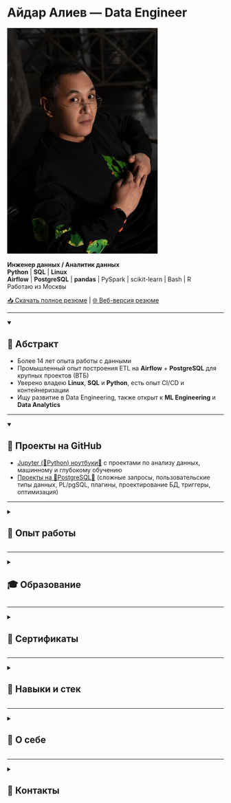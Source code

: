 # Айдар Алиев — Data Engineer

![ ](photo.jpg)

**Инженер данных / Аналитик данных**  
**Python** | **SQL** | **Linux**  
**Airflow** | **PostgreSQL** | **pandas** | PySpark | scikit-learn | Bash | R  
Работаю из Москвы

[📥 Скачать полное резюме](https://github.com/aydaraliev/CV/raw/main/CV_Aliev_data_engineer.pdf) | [🌐 Веб-версия резюме](https://инженер-данных.рф)

---

<details open>
<summary><h2>📌 Абстракт</h2></summary>

- Более 14 лет опыта работы с данными
- Промышленный опыт построения ETL на **Airflow** + **PostgreSQL** для крупных проектов (ВТБ)
- Уверено владею **Linux**, **SQL** и **Python**, есть опыт CI/CD и контейнеризации
- Ищу развитие в Data Engineering, также открыт к **ML Engineering** и **Data Analytics**

</details>

---

<details open>
<summary><h2>📂 Проекты на GitHub</h2></summary>

- [Jupyter (🐍Python) ноутбуки🔗](https://github.com/aydaraliev/data_science_course_yandex) с проектами по анализу данных, машинному и глубокому обучению
- [Проекты на 🐘PostgreSQL🔗](https://github.com/aydaraliev/SQL_for_development_course_yandex) (сложные запросы, пользовательские типы данных, PL/pgSQL, плагины, проектирование БД, триггеры, оптимизация)
</details>

---

<details>
<summary><h2>🏢 Опыт работы</h2></summary>

### Иннотех, Группа компаний
*Москва • Ноябрь 2022 — настоящее время*  
*Ведущий российский интегратор IT-решений для корпоративного сектора*  
**Разработчик ETL-процессов (Data Engineer)**

**Стек:** ETL/ELT, **Python**, **SQL**, **Airflow**, **PostgreSQL**, PL/pgSQL, Spark, git, Confluence, Maven

<details>
<summary><strong>[Зона ответственности и примеры решённых задач](https://инженер-данных.рф#иннотех-группа-компаний)</strong></summary>

#### Зона ответственности:
- Автоматизация ETL-процессов для проекта ВТБ на стеке **Airflow** + **PostgreSQL**.
- Рефакторинг, доработка и исправление ошибок внутренних фреймворков (**Python**, **SQL**).
- Обновление, создание новых и исправление ошибок в отчётах (**Airflow**, **PostgreSQL**, YAML, xml).
- Написание инструкций для разработчиков по алгоритмам работы с внутренними фреймворками (xml).
- Создание и регистрация .jar (Scala, Spark, Maven) модулей для загрузки больших (~100-150 Gb) таблиц в staging слой DWH команды.
- Поставка всех выполненных работ до production среды в рамках CI/CD процесса (git, sfera, Liquibase, YAML).

#### Примеры решённых задач:
- Автоматизировал обслуживание ODS слоя DWH (удаление устаревших данных), устранив необходимость в дополнительном железе (**Airflow**, **PostgreSQL**).
- Разработал DAG для ETL/ELT FDW таблиц объёмом до 700 млн строк (150 GB) в рамках DWH формирования регуляторной отчётности. Использовал PL/pgSQL процедуру, вызываемую из DAG'а **Airflow**.
- Внедрил новый этап логирования и модуль, повысив прозрачность и удобство поддержки процессов; спроектировал схему хранения логов, написал рутины на PL/pgSQL и триггеры, а также модуль **Python**.
- Создал модуль, используемый в 100+ DAG'ах **Airflow** команды; отрефакторил существующий код, применил подход DRY.
- Реализовал декоратор авторизации на **Python** с несколькими уровнями вложенности; используется ~в 90% DAG'ов команды.
</details>

### Институт молекулярной генетики, НИЦ Курчатовский институт
*Москва • Сентябрь 2020 — настоящее время*  
*Ведущий российский научный центр в области молекулярной генетики*  
**Аналитик данных / Биоинформатик**

**Стек:** **Python**, R, bash, **Linux**, tabix, vcftools, bcftools, plink2, multiprocessing, FOSS

<details>
<summary><strong>[Зона ответственности и примеры решённых задач](https://инженер-данных.рф#институт-молекулярной-генетики-ниц-курчатовский-институт)</strong></summary>

#### Зона ответственности:
- Обработка больших массивов биомедицинских данных (50–60 млн строк) в **Linux**-среде (**pandas**, multiprocessing, bash, CLI утилиты).
- Прунинг, импутация и анализ данных о мутациях с использованием **Python** и специализированных утилит.
- Интеграция C/C++ инструментов (tabix, vcftools, bcftools и др.) в пайплайны на **Python** и R.
- Автоматизация процессов, аналитические отчёты, контроль качества данных.

#### Примеры решённых задач:
- Спроектировал и оптимизировал пайплайн для анализа 50+ млн записей на **Python** и bash в **Linux**, реализовал многопоточность.
- Интегрировал C++ утилиты, ускорив расчёты с ~36 часов до ~5 часов при обработке VCF-файлов до 150 GB.
- Интегрировал расчёт статистик для анализа мутаций, связанных с ОНМК.
- Разработал систему автоматизированных отчётов (bash + R), снижающую ошибки первого рода.
</details>

---

### Департамент здравоохранения города Москвы
*Москва • Август 2021 — Ноябрь 2022*  
*Крупнейшая медицинская организация, управляющая цифровыми сервисами и данными здравоохранения Москвы*  
**Аналитик данных**

**Стек:** ETL/ELT, **Python**, **SQL**, ClickHouse, **Airflow**, **pandas**, openpyxl, requests, matplotlib, seaborn

<details>
<summary><strong>[Зона ответственности и примеры решённых задач](https://инженер-данных.рф#департамент-здравоохранения-города-москвы)</strong></summary>

#### Зона ответственности:
- Автоматизация загрузки и обработки данных из ЕМИАС и S3 в DWH на ClickHouse **SQL** (**Airflow**).
- Разработка управленческих отчётов и дашбордов (**pandas**, ClickHouse **SQL**, matplotlib, seaborn).
- Расчёт метрик эффективности для медицинских учреждений.
- Автоматизация обновления справочников и поддержка ad-hoc аналитики.

#### Примеры решённых задач:
- Автоматизировал ETL плоских файлов до 20 Гб в ClickHouse, обеспечив стабильные обновления (**Airflow**).
- Автоматизировал ежедневные отчёты по KPI, освободив ~25 часов/неделю (**pandas**, **Airflow**, openpyxl).
- Автоматизировал ведение справочников адресов, сэкономив ~5 часов/неделю.
- Создал пайплайн контроля качества витрин данных, сократив подготовку на ~7 часов.
</details>

---

### Работа в лабораториях, преподавание
*Москва / Новая Зеландия / Амстердам / Бишкек • Август 2011 — Сентябрь 2020*  
*Исследовательская и образовательная деятельность в международных лабораториях и вузах*  
**Биоинформатик (ETL/ELT-пайплайны, анализ данных, моделирование, преподавание)**

**Стек:** **Python**, Bash, R, Java, **Linux**, C/C++ build tools, scikit-learn, multiprocessing, FOSS

<details>
<summary><strong>[Зона ответственности и примеры решённых задач](https://инженер-данных.рф#работа-в-лабораториях-преподавание)</strong></summary>

#### Зона ответственности:
- Моделирование и анализ биологических данных с использованием **Python**, Java, R и Bash.
- Разработка и поддержка аналитических пайплайнов (**Linux**, **pandas**, seaborn, scikit-learn, multiprocessing).
- Преподавание основ **Python** и анализа данных студентам.
- Интеграция CLI-утилит (C/C++/Fortran/R) в существующие пайплайны.

#### Примеры решённых задач:
- Смоделировал изменения в человеческом геноме при расселении людей по Океании (Massey University, New Zealand).
- Обучил >60 студентов основам **Python** (АУЦА, Бишкек).
- Автоматизировал обработку сложных данных с помощью CLI-утилит и скриптов.
- Создал модель биореактора для переработки дихлорметана.
- Участвовал в международных коллаборациях с современными методами статистики и визуализации.
</details>

</details>

---

<details>
<summary><h2>🎓 Образование</h2></summary>

| Год  | Учебное заведение                          | Специальность и квалификация                  |
|------|-------------------------------------------|----------------------------------------------|
| 2014 | Massey University, Новая Зеландия         | Master in Computational Biology              |
| 2011 | МГУ им. М.В. Ломоносова (ФФМ)             | Лечебное дело (врач)                         |
| 2011 | МГУ им. М.В. Ломоносова (ВМиК)            | Разработчик (доп. квалификация)              |
</details>

---

<details>
<summary><h2>🏅 Сертификаты</h2></summary>

- **2024** — **SQL** для разработчиков (Яндекс Практикум)
- **2023** — Специалист по Data Science (Яндекс Практикум)
- **2020** — **Python** and Flask Bootcamp (Udemy)
- **2018** — Data Science Math Skills, Statistics with R, OOP in Java, REST APIs, Linear Algebra, Calculus (Coursera/edX/Stanford)
</details>

---

<details>
<summary><h2>🔨 Навыки и стек</h2></summary>

- **Языки:** **Python**, **SQL**, R, Java
- **Модули Python:** multiprocessing, os, requests, json
- **Базы данных и хранилища:** **PostgreSQL**, ClickHouse, S3
- **ETL и Workflow:** **Airflow**, Cron, Prefect 2, PySpark, Spark
- **Анализ данных:** **pandas**, matplotlib, seaborn, scikit-learn, Jupyter, Excel
- **API и Web:** REST, Flask, requests, json
- **DevOps:** git, Docker, CI/CD
- **ОС:** **Linux** (Ubuntu, Tuxedo OS), Windows, MacOS
</details>

---

<details>
<summary><h2>💬 О себе</h2></summary>

- Учился программировать на ВМиК МГУ параллельно с дипломом врача (ФФМ МГУ).
- После выпуска занимался сначала биоинформатикой, затем полностью перешёл в ETL и Data Engineering.
- Уверенно владею **Python** и **SQL**. Стремлюсь углубить свои знания при помощи онлайн обучения.
- Имею 3 года промышленного опыта разработки ETL процессов (**Airflow**, **pandas**, **PostgreSQL**, ClickHouse).
- Сторонник непрерывного обучения. Сейчас прохожу курс по инженерии данных на Яндекс Практикум. Поступил в магистратуру ВШЭ по инженерии данных (обучение онлайн).
- Слежу за новостями в области Data Science через подписку на medium.
- Изучал основы теории игр и эволюционные вычисления в Universiteit van Amsterdam и Vrije Universiteit (Амстердам).
- Анализировал структурированные данные и моделировал биологические системы.
- Преподавал **Python** и основы анализа данных студентам.
- Уверенно работаю в командной строке **Linux**, пишу скрипты на bash.
- Открыт к предложениям Data Engineer, ML Engineer и Data Analyst.
</details>

---

<details>
<summary><h2>📲 Контакты</h2></summary>

<div align="center">

### 🌐 Веб-версия резюме: [**инженер-данных.рф**](https://инженер-данных.рф)

<img src="./qr.png" width="50%">

[📥 Скачать полное резюме (PDF)](https://github.com/aydaraliev/CV/raw/main/CV_Aliev_data_engineer.pdf)

</div>
</details>
